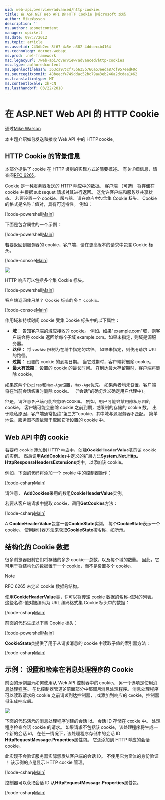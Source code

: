 ```yaml
---
uid: web-api/overview/advanced/http-cookies
title: 在 ASP.NET Web API 的 HTTP Cookie |Microsoft 文档
author: MikeWasson
description: ''
ms.author: aspnetcontent
manager: wpickett
ms.date: 09/17/2012
ms.topic: article
ms.assetid: 243db2ec-8f67-4a5e-a382-4ddcec4b4164
ms.technology: dotnet-webapi
ms.prod: .net-framework
msc.legacyurl: /web-api/overview/advanced/http-cookies
msc.type: authoredcontent
ms.openlocfilehash: 363ca975cf75b635b766a53eeda87cf957eed60c
ms.sourcegitcommit: 48beecfe749ddac52bc79aa3eb246a2dcdaa1862
ms.translationtype: MT
ms.contentlocale: zh-CN
ms.lasthandoff: 03/22/2018
---
```

<a name="http-cookies-in-aspnet-web-api"></a>在 ASP.NET Web API 的 HTTP Cookie
====================
通过[Mike Wasson](https://github.com/MikeWasson)

本主题介绍如何发送和接收 Web API 中的 HTTP cookie。

## <a name="background-on-http-cookies"></a>HTTP Cookie 的背景信息

本部分提供了 cookie 在 HTTP 级别的实现方式的简要概述。 有关详细信息，请查阅[RFC 6265](http://tools.ietf.org/html/rfc6265)。

Cookie 是一种服务器发送的 HTTP 响应中的数据。 客户端 （可选） 将存储在 cookie 并根据 subsequet 请求对其进行返回。 这允许客户端和服务器共享状态。 若要设置一个 cookie，服务器，请在响应中包含集 Cookie 标头。 Cookie 的格式是名称 / 值对，具有可选特性。 例如：

[!code-powershell[Main](http-cookies/samples/sample1.ps1)]

下面是包含属性的一个示例：

[!code-powershell[Main](http-cookies/samples/sample2.ps1)]

若要返回到服务器的 cookie，客户端，请在更高版本的请求中包含 Cookie 标头。

[!code-console[Main](http-cookies/samples/sample3.cmd)]

![](http-cookies/_static/image1.png)

HTTP 响应可以包括多个集 Cookie 标头。

[!code-powershell[Main](http-cookies/samples/sample4.ps1)]

客户端返回使用单个 Cookie 标头的多个 cookie。

[!code-console[Main](http-cookies/samples/sample5.cmd)]

作用域和持续时间 cookie 受集 Cookie 标头中的以下属性：

- **域**： 告知客户端的域应接收的 cookie。 例如，如果"example.com"域，则客户端会将 cookie 返回给每个子域 example.com。如果未指定，则域是源服务器。
- **路径**： 将 cookie 限制为在域中指定的路径。 如果未指定，则使用请求 URI 的路径。
- **过期**： 设置的 cookie 的到期日期。 当它过期时，客户端将删除 cookie。
- **最大有效期**： 设置的 cookie 的最长时间。 在到达最大存留期时，客户端将删除 cookie。

如果这两个`Expires`和`Max-Age`设置，`Max-Age`优先。 如果两者均未设置，客户端将在当前会话结束时删除 cookie。 （"会话"的确切含义确定用户代理中）。

但是，请注意客户端可能会忽略 cookie。 例如，用户可能会禁用隐私原因的 cookie。 客户端可能会删除 cookie 之前到期，或限制的存储的 cookie 数。 出于隐私原因，客户端通常拒绝"第三方"cookie，其中域与源服务器不匹配。 简单地说，服务器不应依赖于取回它所设置的 cookie 中。

## <a name="cookies-in-web-api"></a>Web API 中的 cookie

若要将 cookie 添加到 HTTP 响应中，创建**CookieHeaderValue**表示该 cookie 的实例。 然后调用**AddCookies**中定义的扩展方法**System.Net.Http。HttpResponseHeadersExtensions**类中，以添加该 cookie。

例如，下面的代码将添加一个 cookie 中的控制器操作：

[!code-csharp[Main](http-cookies/samples/sample6.cs)]

请注意， **AddCookies**采用的数组**CookieHeaderValue**实例。

若要从客户端请求中提取 cookie，调用**GetCookies**方法：

[!code-csharp[Main](http-cookies/samples/sample7.cs)]

A **CookieHeaderValue**包含一套**CookieState**实例。 每个**CookieState**表示一个 cookie。 使用索引器方法来获取**CookieState**按名称，如所示。

## <a name="structured-cookie-data"></a>结构化的 Cookie 数据

很多浏览器限制它们将存储的多少 cookie&#8212;总数，以及每个域的数量。 因此，它可用于将结构化的数据置于一个 cookie，而不是设置多个 cookie。

> [!NOTE]
> RFC 6265 未定义 cookie 数据的结构。


使用**CookieHeaderValue**类，你可以将传递 cookie 数据的名称-值对的列表。 这些名称-值对被编码为 URL 编码格式集 Cookie 标头中的数据：

[!code-csharp[Main](http-cookies/samples/sample8.cs)]

前面的代码生成以下集 Cookie 标头：

[!code-powershell[Main](http-cookies/samples/sample9.ps1)]

**CookieState**类提供了用于从请求消息的 cookie 中读取子值的索引器方法：

[!code-csharp[Main](http-cookies/samples/sample10.cs)]

## <a name="example-set-and-retrieve-cookies-in-a-message-handler"></a>示例： 设置和检索在消息处理程序的 Cookie

前面的示例显示如何使用从 Web API 控制器中的 cookie。 另一个选项是使用[消息处理程序](http-message-handlers.md)。 在比控制器管道的前面部分中都调用消息处理程序。 消息处理程序可以读取请求的 cookie 之前请求到达控制器，, 或添加到响应的 cookie，控制器将生成响应后。

![](http-cookies/_static/image2.png)

下面的代码演示的消息处理程序创建的会话 Id。 会话 ID 存储在 cookie 中。 处理程序检查会话 cookie 的请求。 如果请求不包括该 cookie，该处理程序将生成一个新的会话 id。 在任一情况下，该处理程序存储中的会话 ID **HttpRequestMessage.Properties**属性包。 它还添加到 HTTP 响应的会话 cookie。

此实现不会验证服务器实际颁发从客户端的会话 ID。 不使用它为窗体的身份验证 ！ 该示例的点是显示 HTTP cookie 管理。

[!code-csharp[Main](http-cookies/samples/sample11.cs)]

控制器可以获取会话 ID 从**HttpRequestMessage.Properties**属性包。

[!code-csharp[Main](http-cookies/samples/sample12.cs)]
